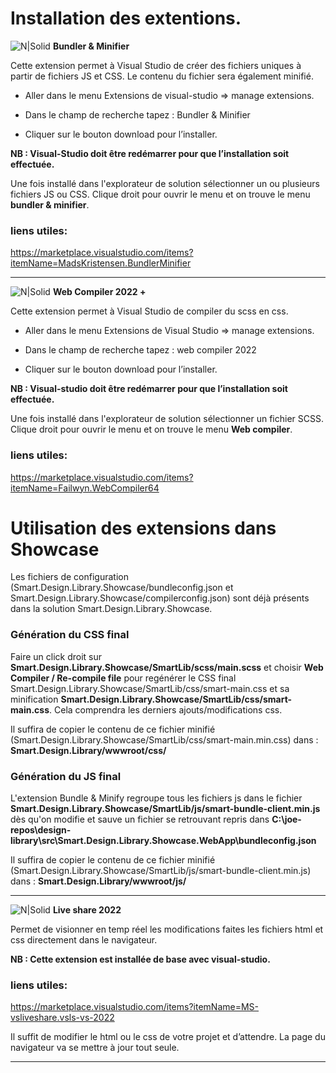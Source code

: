 ﻿# Installation des extentions.

![N|Solid](https://madskristensen.gallerycdn.vsassets.io/extensions/madskristensen/bundlerminifier/2.8.396/1535134367605/Microsoft.VisualStudio.Services.Icons.Default) **Bundler & Minifier**

Cette extension permet à Visual Studio de créer des fichiers uniques à partir de fichiers JS et CSS. Le contenu du fichier sera également minifié.

- Aller dans le menu Extensions de visual-studio => manage extensions.

- Dans le champ de recherche tapez : Bundler & Minifier

- Cliquer sur le bouton download pour l’installer.

**NB : Visual-Studio doit être redémarrer pour que l’installation soit effectuée.**

Une fois installé dans l'explorateur de solution sélectionner un ou plusieurs fichiers JS ou CSS.
Clique droit pour ouvrir le menu et on trouve le menu **bundler & minifier**.

### liens utiles:
https://marketplace.visualstudio.com/items?itemName=MadsKristensen.BundlerMinifier

___

![N|Solid](https://failwyn.gallerycdn.vsassets.io/extensions/failwyn/webcompiler64/1.14.11/1679936818773/Microsoft.VisualStudio.Services.Icons.Default) **Web Compiler 2022 +**

Cette extension permet à Visual Studio de compiler du scss en css.

- Aller dans le menu Extensions de Visual Studio => manage extensions.

- Dans le champ de recherche tapez : web compiler 2022

- Cliquer sur le bouton download pour l’installer.

**NB : Visual-studio doit être redémarrer pour que l’installation soit effectuée.**

Une fois installé dans l'explorateur de solution sélectionner un fichier SCSS.
Clique droit pour ouvrir le menu et on trouve le menu **Web compiler**.

### liens utiles:
https://marketplace.visualstudio.com/items?itemName=Failwyn.WebCompiler64



# Utilisation des extensions dans Showcase

Les fichiers de configuration (Smart.Design.Library.Showcase/bundleconfig.json et Smart.Design.Library.Showcase/compilerconfig.json) sont déjà présents dans la solution Smart.Design.Library.Showcase.

### Génération du CSS final ###
 Faire un click droit sur
 **Smart.Design.Library.Showcase/SmartLib/scss/main.scss**
 et choisir **Web Compiler / Re-compile file** pour regénérer le CSS final
 Smart.Design.Library.Showcase/SmartLib/css/smart-main.css et sa minification **Smart.Design.Library.Showcase/SmartLib/css/smart-main.css**.
 Cela comprendra les derniers ajouts/modifications css.

 Il suffira de copier le contenu de ce fichier minifié (Smart.Design.Library.Showcase/SmartLib/css/smart-main.min.css) dans :
**Smart.Design.Library/wwwroot/css/**


### Génération du JS final ###
 L'extension Bundle & Minify regroupe tous les fichiers js dans le fichier **Smart.Design.Library.Showcase/SmartLib/js/smart-bundle-client.min.js** dès qu'on modifie et sauve un fichier se retrouvant repris dans  **C:\joe-repos\design-library\src\Smart.Design.Library.Showcase.WebApp\bundleconfig.json**
 

 Il suffira de copier le contenu de ce fichier minifié (Smart.Design.Library.Showcase/SmartLib/js/smart-bundle-client.min.js) dans :
**Smart.Design.Library/wwwroot/js/**

___

![N|Solid](https://ms-vsliveshare.gallerycdn.vsassets.io/extensions/ms-vsliveshare/vsls-vs-2022/1.0.5883.0/1692650871758/Microsoft.VisualStudio.Services.Icons.Default) **Live share 2022**

Permet de visionner en temp réel les modifications faites les fichiers html et css directement dans le navigateur.

**NB : Cette extension est installée de base avec visual-studio.**

### liens utiles:
https://marketplace.visualstudio.com/items?itemName=MS-vsliveshare.vsls-vs-2022

Il suffit de modifier le html ou le css de votre projet et d’attendre. La page du navigateur va se mettre à jour tout seule.

___
